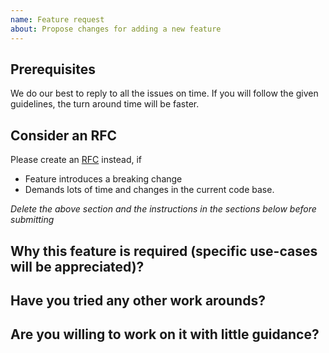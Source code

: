 ```yaml
---
name: Feature request
about: Propose changes for adding a new feature
---
```


<!-- CLICK "Preview" FOR INSTRUCTIONS IN A MORE READABLE FORMAT -->

## Prerequisites

We do our best to reply to all the issues on time. If you will follow the given guidelines, the turn around time will be faster.

## Consider an RFC

Please create an [RFC](https://github.com/adonisjs/rfcs) instead, if

- Feature introduces a breaking change
- Demands lots of time and changes in the current code base.

_Delete the above section and the instructions in the sections below before submitting_

## Why this feature is required (specific use-cases will be appreciated)?

<!-- YOUR ANSWER -->

## Have you tried any other work arounds?

<!-- YOUR ANSWER -->

## Are you willing to work on it with little guidance?

<!-- YOUR ANSWER -->

